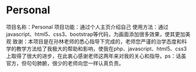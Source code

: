 # Personal
项目名称：Personal
项目功能：通过个人主页介绍自己
使用方法：通过javascript、html5、css3、bootstrap等代码，为画面添加很多效果，使其更加美观
致谢：本项目是在孙林老师的悉心指导下完成的，老师您严谨的治学态度和科学的教学方法给了我极大的帮助和影响，使我在php、javascript、html5、css3上取得了很大的进步，在此衷心感谢老师这两年来对我的关心和指导。ps：话虽官方，但句句肺腑，很少的老师向您一样认真负责。
